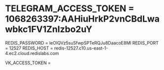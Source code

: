 # TELEGRAM_ACCESS_TOKEN = 1068263397:AAHiuHrkP2vnCBdLwawbkc1FV1ZnIzbo2uY

REDIS_PASSWORD = leOIQVz5suSfwpSPTeRQJu8DaacoE8Ml
REDIS_PORT = 12527
REDIS_HOST = redis-12527.c10.us-east-1-4.ec2.cloud.redislabs.com

VK_ACCESS_TOKEN =

